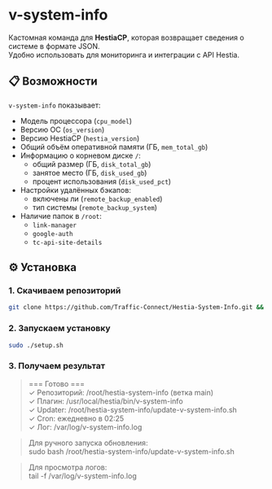 # v-system-info

Кастомная команда для **HestiaCP**, которая возвращает сведения о системе в формате JSON.  
Удобно использовать для мониторинга и интеграции с API Hestia.  

## 📋 Возможности

`v-system-info` показывает:

- Модель процессора (`cpu_model`)  
- Версию ОС (`os_version`)  
- Версию HestiaCP (`hestia_version`)  
- Общий объём оперативной памяти (ГБ, `mem_total_gb`)  
- Информацию о корневом диске `/`:  
  - общий размер (ГБ, `disk_total_gb`)  
  - занятое место (ГБ, `disk_used_gb`)  
  - процент использования (`disk_used_pct`)  
- Настройки удалённых бэкапов:  
  - включены ли (`remote_backup_enabled`)  
  - тип системы (`remote_backup_system`)  
- Наличие папок в `/root`:  
  - `link-manager`  
  - `google-auth`  
  - `tc-api-site-details`  

## ⚙️ Установка

### 1. Скачиваем репозиторий

```bash
git clone https://github.com/Traffic-Connect/Hestia-System-Info.git && cd Hestia-System-Info && chmod +x setup.sh
```

### 2. Запускаем установку

```bash
sudo ./setup.sh
```

### 3. Получаем результат
> === Готово ===  
> ✓ Репозиторий: /root/hestia-system-info (ветка main)  
> ✓ Плагин: /usr/local/hestia/bin/v-system-info  
> ✓ Updater: /root/hestia-system-info/update-v-system-info.sh  
> ✓ Cron: ежедневно в 02:25  
> ✓ Лог: /var/log/v-system-info.log  

> Для ручного запуска обновления:  
> sudo bash /root/hestia-system-info/update-v-system-info.sh  

> Для просмотра логов:  
> tail -f /var/log/v-system-info.log  
